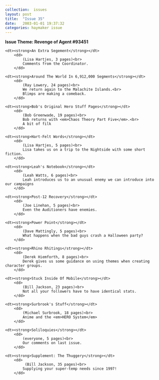 ```yaml
---
collection:  issues
layout: post
title:  "Issue 35"
date:   2003-01-01 19:37:32
categories: haymaker issue
---
```


<dl>
	<dt class="theme"><strong>Issue Theme: Revenge of Agent #93451</theme></strong></dt>

	<dt><strong>An Extra Segement</strong></dt>
		<dd>
		 	(Lisa Hartjes, 3 pages)<br>
			Comments from the Coordinator.
		</dd>

	<dt><strong>Around The World In 6,912,000 Segments</strong></dt>
		<dd>
		 	(Ray Lowery, 24 pages)<br>
			We return again to the Malachite Islands.<br>
			Blimps are making a comeback.
		</dd>

	<dt><strong>Bob's Original Hero Stuff Pages</strong></dt>
		<dd>
		 	(Bob Greenwade, 19 pages)<br>
			Bob returns with <em>Chaos Theory Part Five</em>.<br>
			A bit of filk
		</dd>
	
	<dt><strong>Hart-Felt Words</strong></dt>
		<dd>
		 	(Lisa Hartjes, 5 pages)<br>
			Lisa takes us on a trip to the Nightside with some short fiction.
		</dd>
	
	<dt><strong>Leah's Notebook</strong></dt>
		<dd>
		 	(Leah Watts, 6 pages)<br>
			Leah introduces us to an unusual enemy we can introduce into our campaigns
		</dd>

	<dt><strong>Post-12 Recovery</strong></dt>
		<dd>
		 	(Joe Linehan, 5 pages)<br>
			Even the Auditioners have enemies.
		</dd>
	
	<dt><strong>Power Point</strong></dt>
		<dd>
		 	(Dave Mattingly, 5 pages)<br>
			What happens when the bad guys crash a Halloween party?
		</dd>

	<dt><strong>Rhino Rhitings</strong></dt>
		<dd>
		 	(Derek Hiemforth, 8 pages)<br>
			Derek gives us some guidance on using themes when creating character groups.
		</dd>

	<dt><strong>Stuck Inside Of Mobile</strong></dt>
		<dd>
		 	(Bill Jackson, 23 pages)<br>
			Not all your followers have to have identical stats.
		</dd>
	
	<dt><strong>Surbrook's Stuff</strong></dt>
		<dd>
		 	(Michael Surbrook, 18 pages)<br>
			Anime and the <em>HERO System</em>
		</dd>

	<dt><strong>Soliloquies</strong></dt>
		<dd>
		 	(everyone, 5 pages)<br>
			Our comments on last issue.
		</dd>

	<dt><strong>Supplement: The Thuggery</strong></dt>
		<dd>
			 (Bill Jackson, 35 pages)<br>
			Supplying your super-temp needs since 1997!
		</dd>
</dl>
